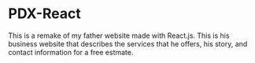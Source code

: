 # PDX-React
 This is a remake of my father website made with React.js. This is his business website that describes the services that he offers, his story, and contact information for a free estmate.
